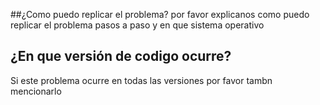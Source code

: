 ##¿Como puedo replicar el problema?
por favor explicanos como puedo replicar el problema pasos a paso y en que sistema operativo
## ¿En  que versión de codigo ocurre?
Si este problema ocurre en todas las versiones por favor tambn mencionarlo
